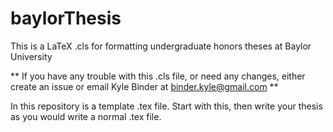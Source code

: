 # baylorThesis
This is a LaTeX .cls for formatting undergraduate honors theses at Baylor University

** If you have any trouble with this .cls file, or need any changes, either create an issue or email Kyle Binder at
  binder.kyle@gmail.com **
  
In this repository is a template .tex file. Start with this, then write your thesis as you would write
a normal .tex file.
